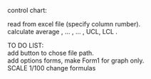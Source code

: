 control chart:

read from excel file (specify column rumber).  
calculate average , ... , ... , UCL, LCL .  

TO DO LIST:  
add button to chose file path.  
add options forms, make  Form1 for graph only.  
SCALE 1/100
change formulas
